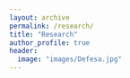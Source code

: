 ```yaml
---
layout: archive
permalink: /research/
title: "Research"
author_profile: true
header:
  image: "images/Defesa.jpg"
---
```



<!--{% include base_path %}-->
<!--{% include group-by-array collection=site.posts field="tags" %}-->

<!--{% for tag in group_names %}-->
<!--  {% assign posts = group_items[forloop.index0] %}-->
<!--  <h2 id="{{ tag | slugify }}" class="archive__subtitle">{{ tag }}</h2>-->
<!--  {% for post in posts %}-->
<!--    {% include archive-single.html %}-->
<!--  {% endfor %}-->
<!--{% endfor %}-->

